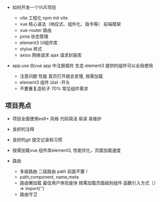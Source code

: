 - 如何开发一个VUE项目
  - vite 工程化 
    npm init vite
  - vue 核心语法（响应式、组件化、指令等）
    前端框架
  - vue-router 路由
  - pinia 状态管理
  - element3 UI组件库
  - stylus 样式
  - axios 网络请求 ajax 请求封装库
  
- app.use
  向vue app 中注册插件  生态
  element3 提供的组件可以全局使用
  - 注意问题 性能
    首页打开就会变慢, 按需加载
  - element3 组件 以el -开头
  - 不要重复造轮子  70% 常见组件需求

## 项目亮点
- 项目全面使用es6+ 风格
  代码简洁 易读 易维护
- 良好的注释  
- 良好的git 提交记录和习惯

- 按需加载vue 组件库element3, 性能优化，页面加载速度
- 路由
  - 多级路由
    二级路由 path 前面不要 /
  - path,component, name,meta
  - 路由懒加载
    最佳用户体验是快
    按需加载页面级别组件 函数引入方式（） => import('')
  - 路由守卫
    